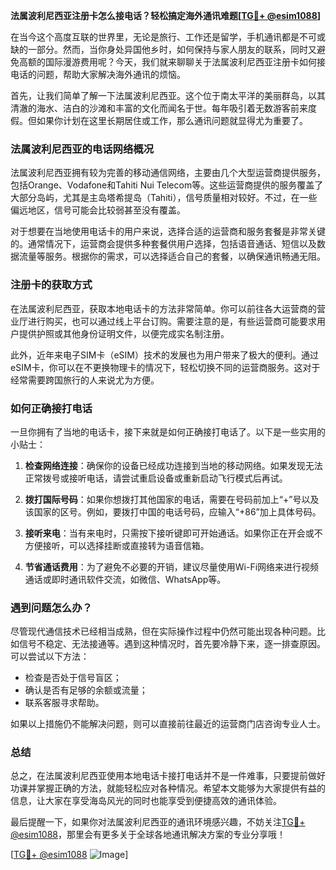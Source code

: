 **法属波利尼西亚注册卡怎么接电话？轻松搞定海外通讯难题[[TG💪+ @esim1088](https://t.me/s/esim1088)]**

在当今这个高度互联的世界里，无论是旅行、工作还是留学，手机通讯都是不可或缺的一部分。然而，当你身处异国他乡时，如何保持与家人朋友的联系，同时又避免高额的国际漫游费用呢？今天，我们就来聊聊关于法属波利尼西亚注册卡如何接电话的问题，帮助大家解决海外通讯的烦恼。

首先，让我们简单了解一下法属波利尼西亚。这个位于南太平洋的美丽群岛，以其清澈的海水、洁白的沙滩和丰富的文化而闻名于世。每年吸引着无数游客前来度假。但如果你计划在这里长期居住或工作，那么通讯问题就显得尤为重要了。

### 法属波利尼西亚的电话网络概况

法属波利尼西亚拥有较为完善的移动通信网络，主要由几个大型运营商提供服务，包括Orange、Vodafone和Tahiti Nui Telecom等。这些运营商提供的服务覆盖了大部分岛屿，尤其是主岛塔希提岛（Tahiti），信号质量相对较好。不过，在一些偏远地区，信号可能会比较弱甚至没有覆盖。

对于想要在当地使用电话卡的用户来说，选择合适的运营商和服务套餐是非常关键的。通常情况下，运营商会提供多种套餐供用户选择，包括语音通话、短信以及数据流量等服务。根据你的需求，可以选择适合自己的套餐，以确保通讯畅通无阻。

### 注册卡的获取方式

在法属波利尼西亚，获取本地电话卡的方法非常简单。你可以前往各大运营商的营业厅进行购买，也可以通过线上平台订购。需要注意的是，有些运营商可能要求用户提供护照或其他身份证明文件，以便完成实名制注册。

此外，近年来电子SIM卡（eSIM）技术的发展也为用户带来了极大的便利。通过eSIM卡，你可以在不更换物理卡的情况下，轻松切换不同的运营商服务。这对于经常需要跨国旅行的人来说尤为方便。

### 如何正确接打电话

一旦你拥有了当地的电话卡，接下来就是如何正确接打电话了。以下是一些实用的小贴士：

1. **检查网络连接**：确保你的设备已经成功连接到当地的移动网络。如果发现无法正常拨号或接听电话，请尝试重启设备或重新启动飞行模式后再试。
   
2. **拨打国际号码**：如果你想拨打其他国家的电话，需要在号码前加上“+”号以及该国家的区号。例如，要拨打中国的电话号码，应输入“+86”加上具体号码。

3. **接听来电**：当有来电时，只需按下接听键即可开始通话。如果你正在开会或不方便接听，可以选择挂断或直接转为语音信箱。

4. **节省通话费用**：为了避免不必要的开销，建议尽量使用Wi-Fi网络来进行视频通话或即时通讯软件交流，如微信、WhatsApp等。

### 遇到问题怎么办？

尽管现代通信技术已经相当成熟，但在实际操作过程中仍然可能出现各种问题。比如信号不稳定、无法接通等。遇到这种情况时，首先要冷静下来，逐一排查原因。可以尝试以下方法：

- 检查是否处于信号盲区；
- 确认是否有足够的余额或流量；
- 联系客服寻求帮助。

如果以上措施仍不能解决问题，则可以直接前往最近的运营商门店咨询专业人士。

### 总结

总之，在法属波利尼西亚使用本地电话卡接打电话并不是一件难事，只要提前做好功课并掌握正确的方法，就能轻松应对各种情况。希望本文能够为大家提供有益的信息，让大家在享受海岛风光的同时也能享受到便捷高效的通讯体验。

最后提醒一下，如果你对法属波利尼西亚的通讯环境感兴趣，不妨关注[TG💪+ @esim1088](https://t.me/s/esim1088)，那里会有更多关于全球各地通讯解决方案的专业分享哦！

[[TG💪+ @esim1088](https://t.me/s/esim1088) ![Image](https://i.postimg.cc/4NQfJmqS/Snipaste-2025-05-13-00-14-12.png)]